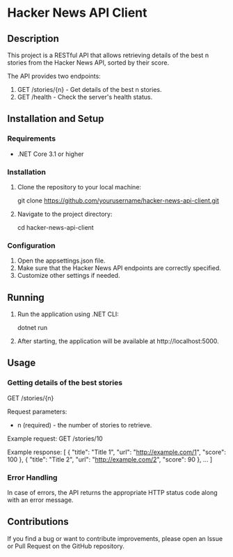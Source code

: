 # Hacker News API Client

## Description

This project is a RESTful API that allows retrieving details of the best n stories from the Hacker News API, sorted by their score.

The API provides two endpoints:
1. GET /stories/{n} - Get details of the best n stories.
2. GET /health - Check the server's health status.

## Installation and Setup

### Requirements
- .NET Core 3.1 or higher

### Installation
1. Clone the repository to your local machine:
   
    git clone https://github.com/yourusername/hacker-news-api-client.git
    
2. Navigate to the project directory:
   
    cd hacker-news-api-client
    
### Configuration
1. Open the appsettings.json file.
2. Make sure that the Hacker News API endpoints are correctly specified.
3. Customize other settings if needed.

## Running

1. Run the application using .NET CLI:
   
    dotnet run
    
2. After starting, the application will be available at http://localhost:5000.

## Usage

### Getting details of the best stories
GET /stories/{n}

Request parameters:
- n (required) - the number of stories to retrieve.

Example request:
GET /stories/10

Example response:
[
    {
        "title": "Title 1",
        "url": "http://example.com/1",
        "score": 100
    },
    {
        "title": "Title 2",
        "url": "http://example.com/2",
        "score": 90
    },
    ...
]

### Error Handling

In case of errors, the API returns the appropriate HTTP status code along with an error message.

## Contributions

If you find a bug or want to contribute improvements, please open an Issue or Pull Request on the GitHub repository.
